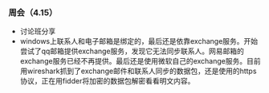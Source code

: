 ### 周会（4.15）

* 讨论班分享
* windows上联系人和电子邮箱是绑定的，最后还是依靠exchange服务。开始尝试了qq邮箱提供exchange服务，发现它无法同步联系人。网易邮箱的exchange服务已经不再提供。最后还是使用微软自己的exchange服务。目前用wireshark抓到了exchange邮件和联系人同步的数据包，还是使用的https协议，正在用fidder将加密的数据包解密看看明文内容。